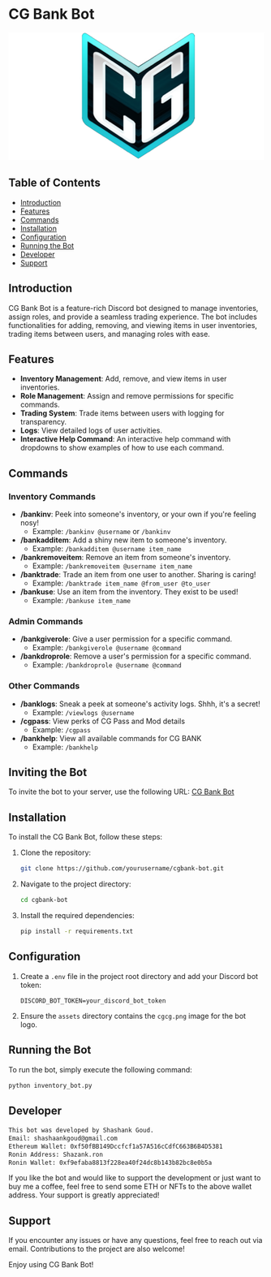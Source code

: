 # CG Bank Bot

![CG Bank](assets/cgcg.png)

## Table of Contents

- [Introduction](#introduction)
- [Features](#features)
- [Commands](#commands)
- [Installation](#installation)
- [Configuration](#configuration)
- [Running the Bot](#running-the-bot)
- [Developer](#developer)
- [Support](#support)

## Introduction

CG Bank Bot is a feature-rich Discord bot designed to manage inventories, assign roles, and provide a seamless trading experience. The bot includes functionalities for adding, removing, and viewing items in user inventories, trading items between users, and managing roles with ease. 

## Features

- **Inventory Management**: Add, remove, and view items in user inventories.
- **Role Management**: Assign and remove permissions for specific commands.
- **Trading System**: Trade items between users with logging for transparency.
- **Logs**: View detailed logs of user activities.
- **Interactive Help Command**: An interactive help command with dropdowns to show examples of how to use each command.

## Commands

### Inventory Commands

- **/bankinv**: Peek into someone's inventory, or your own if you're feeling nosy!
  - Example: `/bankinv @username` or `/bankinv`
- **/bankadditem**: Add a shiny new item to someone's inventory.
  - Example: `/bankadditem @username item_name`
- **/bankremoveitem**: Remove an item from someone's inventory.
  - Example: `/bankremoveitem @username item_name`
- **/banktrade**: Trade an item from one user to another. Sharing is caring!
  - Example: `/banktrade item_name @from_user @to_user`
- **/bankuse**: Use an item from the inventory. They exist to be used!
  - Example: `/bankuse item_name`

### Admin Commands

- **/bankgiverole**: Give a user permission for a specific command.
  - Example: `/bankgiverole @username @command`
- **/bankdroprole**: Remove a user's permission for a specific command.
  - Example: `/bankdroprole @username @command`

### Other Commands

- **/banklogs**: Sneak a peek at someone's activity logs. Shhh, it's a secret!
  - Example: `/viewlogs @username`
- **/cgpass**: View perks of CG Pass and Mod details
  - Example: `/cgpass`
- **/bankhelp**: View all available commands for CG BANK
  - Example: `/bankhelp`

## Inviting the Bot
To invite the bot to your server, use the following URL: [CG Bank Bot](https://discord.com/api/oauth2/authorize?client_id=1242981337342677003&permissions=[532576418880]&scope=bot%20applications.commands)

## Installation

To install the CG Bank Bot, follow these steps:

1. Clone the repository:
    ```bash
    git clone https://github.com/yourusername/cgbank-bot.git
    ```

2. Navigate to the project directory:
    ```bash
    cd cgbank-bot
    ```

3. Install the required dependencies:
    ```bash
    pip install -r requirements.txt
    ```

## Configuration

1. Create a `.env` file in the project root directory and add your Discord bot token:
    ```
    DISCORD_BOT_TOKEN=your_discord_bot_token
    ```

2. Ensure the `assets` directory contains the `cgcg.png` image for the bot logo.

## Running the Bot

To run the bot, simply execute the following command:
```bash
python inventory_bot.py
```

## Developer
```
This bot was developed by Shashank Goud.
Email: shashaankgoud@gmail.com
Ethereum Wallet: 0xf50fBB149Dccfcf1a57A516cCdfC663B6B4D5381
Ronin Address: Shazank.ron
Ronin Wallet: 0xf9efaba8813f228ea40f24dc8b143b82bc8e0b5a
```
If you like the bot and would like to support the development or just want to buy me a coffee, feel free to send some ETH or NFTs to the above wallet address. Your support is greatly appreciated!

## Support

If you encounter any issues or have any questions, feel free to reach out via email. Contributions to the project are also welcome!

Enjoy using CG Bank Bot!
